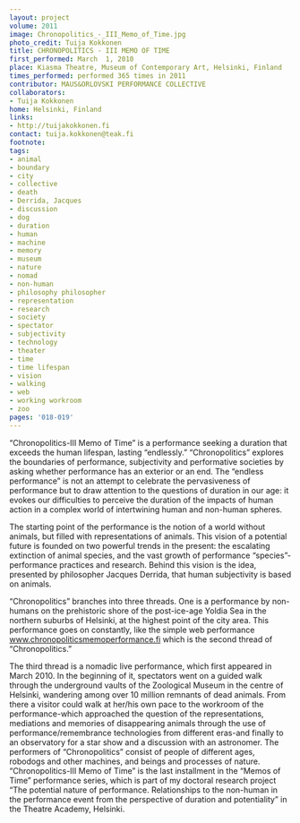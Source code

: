 ```yaml
---
layout: project
volume: 2011
image: Chronopolitics_-_III_Memo_of_Time.jpg
photo_credit: Tuija Kokkonen
title: CHRONOPOLITICS - III MEMO OF TIME
first_performed: March  1, 2010
place: Kiasma Theatre, Museum of Contemporary Art, Helsinki, Finland
times_performed: performed 365 times in 2011
contributor: MAUS&ORLOVSKI PERFORMANCE COLLECTIVE
collaborators:
- Tuija Kokkonen
home: Helsinki, Finland
links:
- http://tuijakokkonen.fi
contact: tuija.kokkonen@teak.fi
footnote: 
tags:
- animal
- boundary
- city
- collective
- death
- Derrida, Jacques
- discussion
- dog
- duration
- human
- machine
- memory
- museum
- nature
- nomad
- non-human
- philosophy philosopher
- representation
- research
- society
- spectator
- subjectivity
- technology
- theater
- time
- time lifespan
- vision
- walking
- web
- working workroom
- zoo
pages: '018-019'
---
```


“Chronopolitics-III Memo of Time” is a performance seeking a duration that exceeds the human lifespan, lasting “endlessly.” “Chronopolitics” explores the boundaries of performance, subjectivity and performative societies by asking whether performance has an exterior or an end. The “endless performance” is not an attempt to celebrate the pervasiveness of performance but to draw attention to the questions of duration in our age: it evokes our difficulties to perceive the duration of the impacts of human action in a complex world of intertwining human and non-human spheres. 

The starting point of the performance is the notion of a world without animals, but filled with representations of animals. This vision of a potential future is founded on two powerful trends in the present: the escalating extinction of animal species, and the vast growth of performance “species”-performance practices and research. Behind this vision is the idea, presented by philosopher Jacques Derrida, that human subjectivity is based on animals. 

“Chronopolitics” branches into three threads. One is a performance by non-humans on the prehistoric shore of the post-ice-age Yoldia Sea in the northern suburbs of Helsinki, at the highest point of the city area. This performance goes on constantly, like the simple web performance www.chronopoliticsmemoperformance.fi which is the second thread of “Chronopolitics.”

The third thread is a nomadic live performance, which first appeared in March 2010. In the beginning of it, spectators went on a guided walk through the underground vaults of the Zoological Museum in the centre of Helsinki, wandering among over 10 million remnants of dead animals. From there a visitor could walk at her/his own pace to the workroom of the performance-which approached the question of the representations, mediations and memories of disappearing animals through the use of performance/remembrance technologies from different eras-and finally to an observatory for a star show and a discussion with an astronomer. The performers of “Chronopolitics” consist of people of different ages, robodogs and other machines, and beings and processes of nature. “Chronopolitics-III Memo of Time” is the last installment in the “Memos of Time” performance series, which is part of my doctoral research project “The potential nature of performance. Relationships to the non-human in the performance event from the perspective of duration and potentiality” in the Theatre Academy, Helsinki.
